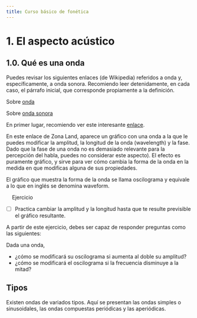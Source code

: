 ```yaml
---
title: Curso básico de fonética 
---
```

# 1. El aspecto acústico

## 1.0. Qué es una onda
  
  Puedes revisar los siguientes enlaces (de Wikipedia) referidos a onda y, específicamente, a onda sonora. Recomiendo leer detenidamente, en cada caso, el párrafo inicial, que corresponde propiamente a la definición.

  Sobre [onda](https://es.wikipedia.org/wiki/Onda)

  Sobre [onda sonora](http://es.wikipedia.org/wiki/Onda_sonora)

En primer lugar, recomiendo ver este interesante [enlace](http://zonalandeducation.com/mstm/physics/waves/introduction/introductionWaves.html).

En este enlace de Zona Land, aparece un gráfico con una onda a la que le puedes modificar la amplitud, la longitud de la onda (wavelength) y la fase. Dado que la fase de una onda no es demasiado relevante para la percepción del habla, puedes no considerar este aspecto). El efecto es puramente gráfico, y sirve para ver cómo cambia la forma de la onda en la medida en que modificas alguna de sus propiedades.

El gráfico que muestra la forma de la onda se llama oscilograma y equivale a lo que en inglés se denomina waveform.

    Ejercicio
  - [ ] Practica cambiar la amplitud y la longitud hasta que te resulte previsible el gráfico resultante.

A partir de este ejercicio, debes ser capaz de responder preguntas como las siguientes:

Dada una onda,

- ¿cómo se modificará su oscilograma si aumenta al doble su amplitud?
- ¿cómo se modificará el oscilograma si la frecuencia disminuye a la mitad?

## Tipos
  Existen ondas de variados tipos. Aquí se presentan las ondas simples o sinusoidales, las ondas compuestas periódicas y las aperiódicas.
